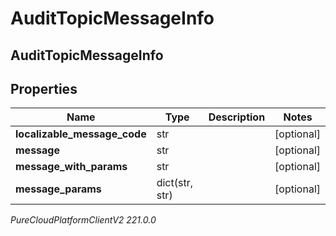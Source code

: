 # AuditTopicMessageInfo

## AuditTopicMessageInfo

## Properties

|Name | Type | Description | Notes|
|------------ | ------------- | ------------- | -------------|
| **localizable_message_code** | str |  | [optional] |
| **message** | str |  | [optional] |
| **message_with_params** | str |  | [optional] |
| **message_params** | dict(str, str) |  | [optional] |



_PureCloudPlatformClientV2 221.0.0_

